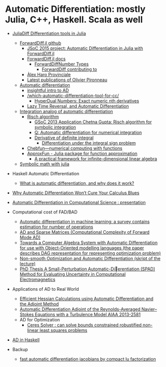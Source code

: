# Automatic Differentiation: mostly Julia, C++, Haskell. Scala as well
+ [JuliaDiff Differentiation tools in Julia](http://www.juliadiff.org/)
    + [ForwardDiff.jl github](https://github.com/JuliaDiff/ForwardDiff.jl)
        + [JSoC 2015 project: Automatic Differentiation in Julia with ForwardDiff.jl](http://julialang.org/blog/2015/10/auto-diff-in-julia/)
        + [ForwardDiff.jl docs](http://www.juliadiff.org/ForwardDiff.jl/)
            + [ForwardDiffNumber Types](http://www.juliadiff.org/ForwardDiff.jl/types.html)
                + [ForwardDiff contributing to](http://www.juliadiff.org/ForwardDiff.jl/contributing.html)
        + [Àlex Haro Provinciale](http://www.maia.ub.es/~alex/)
        + [Latest publications of Olivier Pironneau](http://www.ann.jussieu.fr/pironneau/publi/publications/publi.html)
    + [Automatic differentiation](https://en.wikipedia.org/wiki/Automatic_differentiation)
        + [insightful intro to AD](http://alexey.radul.name/ideas/2013/introduction-to-automatic-differentiation)
        + [/which-automatic-differentiation-tool-for-cc/](http://lingpipe-blog.com/2011/01/19/which-automatic-differentiation-tool-for-cc/)
            + [HyperDual Numbers: Exact numeric nth derivatives](http://jliszka.github.io/2013/10/24/exact-numeric-nth-derivatives.html)
        + [Lazy Time Reversal, and Automatic Differentiation](https://karczmarczuk.users.greyc.fr/arpap/revpearl.pdf)
    + [Integration analog of automatic differentiation](http://math.stackexchange.com/questions/109070/integration-analog-of-automatic-differentiation)
        + [Risch algorithm](https://en.wikipedia.org/wiki/Risch_algorithm)
            + [GSoC 2013 Application Chetna Gupta: Risch algorithm for symbolic integration](https://github.com/sympy/sympy/wiki/GSoC-2013-Application-Chetna-Gupta:-Risch-algorithm-for-symbolic-integration)
            + [Q: Automatic differentiation for numerical integration](https://www.physicsforums.com/threads/automatic-differentiation-for-numerical-integration.527251/)
            + [Derivative of definite integral](http://math.stackexchange.com/questions/716596/derivative-of-definite-integral)
                + [Differentiation under the integral sign problem](http://math.stackexchange.com/questions/1128793/differentiation-under-the-integral-sign-problem)
        + [Chebfun—numerical computing with functions](http://www.chebfun.org/)
        + [ApproxFun - Julia package for function approximation](https://github.com/ApproxFun/ApproxFun.jl)
            + [A practical framework for infinite-dimensional linear algebra](http://arxiv.org/pdf/1409.5529.pdf)
    + [Symbolic math with julia](http://mth229.github.io/symbolic.html)

+ Haskell Automatic Differentiation
    + [What is automatic differentiation, and why does it work?](http://conal.net/blog/posts/what-is-automatic-differentiation-and-why-does-it-work)

+ [Why Automatic Differentiation Won’t Cure Your Calculus Blues](http://accu.org/index.php/journals/1932)

+ [Automatic Differentiation in Computational Science : presentation](http://science.energy.gov/~/media/ascr/ascac/pdf/meetings/nov10/Norris.pdf)

+ Computational cost of FAD/BAD
    + [Automatic differentiation in machine learning: a survey contains estimation for number of operations](http://arxiv.org/pdf/1502.05767.pdf)
    + [AD and Sparse Matrices (Computational Complexity of Forward Mode AD)](http://www.numerical.rl.ac.uk/people/hsd/jkr/talks/forth.pdf)
    + [Towards a Computer Algebra System with Automatic Differentiation for use with Object-Oriented modelling languages (the paper describes DAG representation for representing optimization problem)](http://www.ep.liu.se/ecp/047/011/ecp4710011.pdf)
    + [Non-smooth Optimization and Automatic Differentiation (skript of the lecture)](http://www.math.hu-berlin.de/~bosse/Downloads/NonsmoothSkript.pdf)
    + [PhD Thesis A Small-Perturbation Automatic-Dierentiation (SPAD) Method for Evaluating Uncertainty in Computational Electromagnetics](https://etd.ohiolink.edu/!etd.send_file?accession=osu1354742230&disposition=inline)

+ Applications of AD to Real World
    + [Efficient Hessian Calculations using Automatic Differentiation and the Adjoint Method](http://academic.udayton.edu/MarkusRumpfkeil/Documents/AIAA2010-1268.pdf)
    + [Automatic Differentiation Adjoint of the Reynolds-Averaged Navier–Stokes Equations with a Turbulence Model AIAA 2013-2581](http://deepblue.lib.umich.edu/bitstream/handle/2027.42/106452/AIAA2013-2581.pdf?sequence=1)
    + AD for Optimization
        + [Ceres Solver : can solve bounds constrained robustified non-linear least squares problems](http://ceres-solver.org/nnls_tutorial.html)

+ [AD in Haskell](https://wiki.haskell.org/Automatic_Differentiation)

+ Backup
    + [fast automatic differentiation jacobians by compact lu factorization](https://orca-mwe.cf.ac.uk/49127/1/Pryce%202008.pdf)
